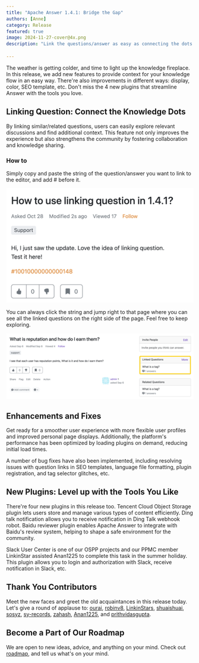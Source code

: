 ```yaml
---
title: "Apache Answer 1.4.1: Bridge the Gap"
authors: [Anne]
category: Release
featured: true
image: 2024-11-27-cover@4x.png
description: "Link the questions/answer as easy as connecting the dots."

---
```


The weather is getting colder, and time to light up the knowledge fireplace. In this release, we add new features to provide context for your knowledge flow in an easy way. There're also improvements in different ways: display, color, SEO template, etc. Don't miss the 4 new plugins that streamline Answer with the tools you love.

## Linking Question: Connect the Knowledge Dots

By linking similar/related questions, users can easily explore relevant discussions and find additional context. This feature not only improves the experience but also strengthens the community by fostering collaboration and knowledge sharing.

### How to   
Simply copy and paste the string of the question/answer you want to link to the editor, and add # before it. 

![Linked Question](Linked%20Question.png)

You can always click the string and jump right to that page where you can see all the linked questions on the right side of the page. Feel free to keep exploring.

![Linking Question](Linking%20Question.png)

## Enhancements and Fixes
Get ready for a smoother user experience with more flexible user profiles and improved personal page displays. Additionally, the platform's performance has been optimized by loading plugins on demand, reducing initial load times.

A number of bug fixes have also been implemented, including resolving issues with question links in SEO templates, language file formatting, plugin registration, and tag selector glitches, etc.

## New Plugins: Level up with the Tools You Like    
There're four new plugins in this release too. Tencent Cloud Object Storage plugin lets users store and manage various types of content efficiently. Ding talk notification allows you to receive notification in Ding Talk webhook robot. Baidu reviewer plugin enables Apache Answer to integrate with Baidu's review system, helping to shape a safe environment for the community.

Slack User Center is one of our OSPP projects and our PPMC member LinkinStar assisted Anan1225 to complete this task in the summer holiday. This plugin allows you to login and authorization with Slack, receive notification in Slack, etc. 

## Thank You Contributors     
Meet the new faces and greet the old acquaintances in this release today. Let's give a round of applause to:
[ourai](https://github.com/ourai), [robinv8](https://github.com/robinv8), [LinkinStars](https://github.com/LinkinStars), [shuaishuai](https://github.com/shuashuai), [sosyz](https://github.com/sosyz), [sy-records](https://github.com/sy-records), [zahash](https://github.com/zahash), [Anan1225](https://github.com/Anan1225), and [prithvidasgupta](https://github.com/prithvidasgupta).

## Become a Part of Our Roadmap   
We are open to new ideas, advice, and anything on your mind. Check out [roadmap](https://github.com/orgs/apache/projects/301), and tell us what's on your mind.
